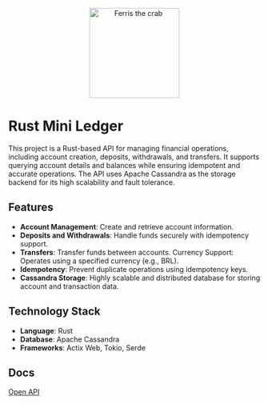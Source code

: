 <p align="center">
  <img src="https://rustacean.net/assets/rustacean-flat-happy.svg" alt="Ferris the crab" width="180">
</p>

# Rust Mini Ledger
This project is a Rust-based API for managing financial operations, including account creation, deposits, withdrawals, and transfers. It supports querying account details and balances while ensuring idempotent and accurate operations. The API uses Apache Cassandra as the storage backend for its high scalability and fault tolerance.

## Features
 - **Account Management**: Create and retrieve account information.
 - **Deposits and Withdrawals**: Handle funds securely with idempotency support.
 - **Transfers**: Transfer funds between accounts.
Currency Support: Operates using a specified currency (e.g., BRL).
 - **Idempotency**: Prevent duplicate operations using idempotency keys.
 - **Cassandra Storage**: Highly scalable and distributed database for storing account and transaction data.

## Technology Stack
 - **Language**: Rust
 - **Database**: Apache Cassandra
 - **Frameworks**: Actix Web, Tokio, Serde

## Docs
[Open API](https://petstore.swagger.io/?url=https://raw.githubusercontent.com/leomonteiro92/mini_ledger_rust/refs/heads/main/openapi.yml)